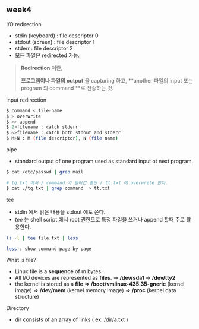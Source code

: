 ## week4

I/O redirection

- stdin (keyboard) : file descriptor 0
- stdout (screen) : file descriptor 1
- stderr : file descriptor 2
- 모든 파일은 redirected 가능. 



> **Redirection** 이란, 
>
> **프로그램이나 파일의 output** 을 capturing 하고, 
> **another 파일의 input 또는 program 의 command **로 전송하는 것. 



input redirection 



```bash
$ command < file-name 
$ > overwrite
$ >> append
$ 2>filename : catch stderr
$ &>filename : catch both stdout and stderr 
$ M>N : M (file descriptor), N (file name)
```



pipe 

- standard output of one program used as standard input ot next program. 

```bash
$ cat /etc/passwd | grep mail 

# tq.txt 에서 / command 가 들어간 줄만 / tt.txt 에 overwrite 한다.  
$ cat ./tq.txt | grep command  > tt.txt

```



tee

- stdin 에서 읽은 내용을 stdout 에도 쓴다. 
- *tee* 는 shell script 에서 root 권한으로 특정 파일을 쓰거나 append 할때 주로 활용한다. 

```bash
ls -l | tee file.txt | less 

less : show command page by page 
```



What is file? 

- Linux file is a **sequence** of m bytes. 
- All I/O devices are represented as **files**.
  => **/dev/sda1** 
  => **/dev/tty2**
- the kernel is stored as a **file**
  => **/boot/vmlinux-435.35-gneric** (kernel image)
  => **/dev/mem** (kernel memory image)
  => **/proc** (kernel data structure)



Directory 

- dir consists of an array of links	( ex. /dir/a.txt )
